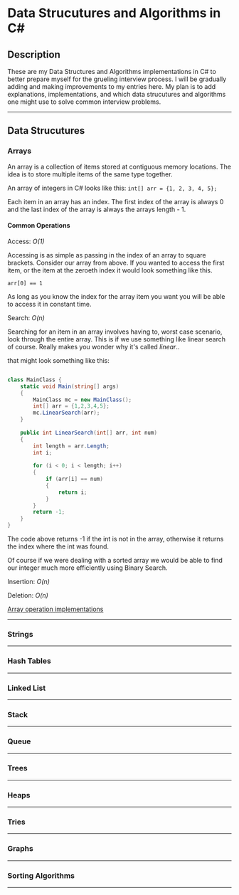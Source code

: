 # Data Strucutures and Algorithms in C#

## Description

These are my Data Structures and Algorithms implementations in C# to better prepare myself for the grueling interview process. I will be gradually adding and making improvements to my entries here. My plan is to add explanations, implementations, and which data strucutures and algorithms one might use to solve common interview problems.

***

## Data Strucutures

### Arrays

An array is a collection of items stored at contiguous memory locations. The idea is to store multiple items of the same type together.

An array of integers in C# looks like this:
` int[] arr = {1, 2, 3, 4, 5}; `

Each item in an array has an index. The first index of the array is always 0 and the last index of the array is always the arrays length - 1.


#### Common Operations

Access: *O(1)*

Accessing is as simple as passing in the index of an array to square brackets. 
Consider our array from above. If you wanted to access the first item, or
the item at the zeroeth index it would look something like this.

` arr[0] == 1 `

As long as you know the index for the array item you want 
you will be able to access it in constant time.

Search: *O(n)*

Searching for an item in an array involves having to, worst case scenario, look through the entire array. This is if we use something like linear search of course. Really makes you wonder why it's called *linear*..

that might look something like this:

```csharp

class MainClass {
	static void Main(string[] args)
	{
		MainClass mc = new MainClass();
		int[] arr = {1,2,3,4,5};
		mc.LinearSearch(arr);
	}
	
	public int LinearSearch(int[] arr, int num)
	{
		int length = arr.Length;
		int i;
		
		for (i < 0; i < length; i++)
		{
			if (arr[i] == num)
			{
				return i;
			}
		}
		return -1;
	}
}


```

The code above returns -1 if the int is not in the array, otherwise it returns the index where the int was found.

Of course if we were dealing with a sorted array we would be able to find our integer much more efficiently using Binary Search.

Insertion: *O(n)*

Deletion: *O(n)*

[Array operation implementations]("/home/odhp/Development/dotnet/DSA/Problems/arrays/ArrayOperations.cs")


***

### Strings

***

### Hash Tables

***

### Linked List

***

### Stack

***

### Queue

***

### Trees

***

### Heaps

***

### Tries

***

### Graphs

***

### Sorting Algorithms


***